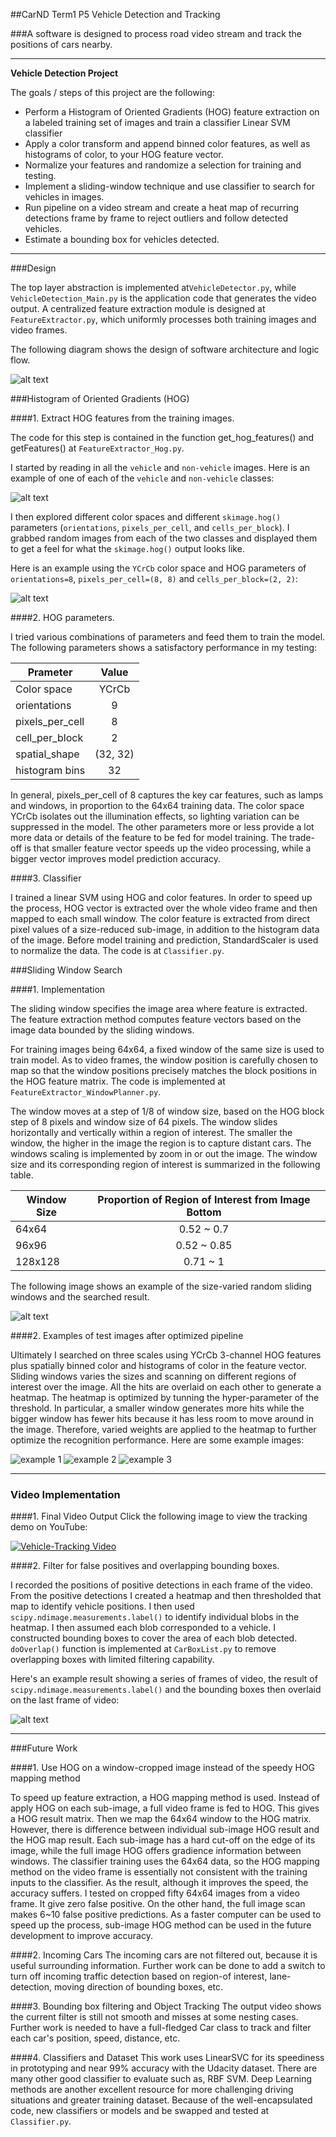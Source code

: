 ##CarND Term1 P5 Vehicle Detection and Tracking

###A software is designed to process road video stream and track the positions of cars nearby.

---

**Vehicle Detection Project**

The goals / steps of this project are the following:

* Perform a Histogram of Oriented Gradients (HOG) feature extraction on a labeled training set of images and train a classifier Linear SVM classifier
* Apply a color transform and append binned color features, as well as histograms of color, to your HOG feature vector. 
* Normalize your features and randomize a selection for training and testing.
* Implement a sliding-window technique and use classifier to search for vehicles in images.
* Run pipeline on a video stream and create a heat map of recurring detections frame by frame to reject outliers and follow detected vehicles.
* Estimate a bounding box for vehicles detected.

[//]: # (Image References)
[SDD_image0]: ./doc/tracking_design_diagram.png
[image1]: ./doc/car_not_car.png
[image2]: ./doc/HOG_example.jpg
[image3]: ./doc/car_detection_windows_multi_sizes_resized.png
[image4_pipeline_eg1]: ./doc/heated_test1_resized.jpg
[image4_pipeline_eg2]: ./doc/heated_test3_resized.jpg
[image4_pipeline_eg3]: ./doc/heated_test4_resized.jpg

[image7]: ./doc/output_bboxes_new.png
[video1]: ./project_video.mp4


---
###Design

The top layer abstraction is implemented at`VehicleDetector.py`, while `VehicleDetection_Main.py` is the application code that generates the video output. A centralized feature extraction module is designed at `FeatureExtractor.py`, which uniformly processes both training images and video frames. 

The following diagram shows the design of software architecture and logic flow.

![alt text][SDD_image0]

###Histogram of Oriented Gradients (HOG)

####1. Extract HOG features from the training images.

The code for this step is contained in the function get_hog_features() and getFeatures() at `FeatureExtractor_Hog.py`.  

I started by reading in all the `vehicle` and `non-vehicle` images.  Here is an example of one of each of the `vehicle` and `non-vehicle` classes:

![alt text][image1]

I then explored different color spaces and different `skimage.hog()` parameters (`orientations`, `pixels_per_cell`, and `cells_per_block`).  I grabbed random images from each of the two classes and displayed them to get a feel for what the `skimage.hog()` output looks like.

Here is an example using the `YCrCb` color space and HOG parameters of `orientations=8`, `pixels_per_cell=(8, 8)` and `cells_per_block=(2, 2)`:


![alt text][image2]

####2. HOG parameters.

I tried various combinations of parameters and feed them to train the model. The following parameters shows a satisfactory performance in my testing: 

| Prameter        | Value         |
| --------------- |:-------------:|
| Color space     | YCrCb         |
| orientations    | 9             |
| pixels_per_cell | 8             |
| cell_per_block  | 2             |
| spatial_shape   | (32, 32)      |
| histogram bins  | 32            |

In general, pixels_per_cell of 8 captures the key car features, such as lamps and windows, in proportion to the 64x64 training data. The color space YCrCb isolates out the illumination effects, so lighting variation can be suppressed in the model. The other parameters more or less provide a lot more data or details of the feature to be fed for model training. The trade-off is that smaller feature vector speeds up the video processing, while a bigger vector improves model prediction accuracy.

####3. Classifier

I trained a linear SVM using HOG and color features. In order to speed up the process, HOG vector is extracted over the whole video frame and then mapped to each small window. The color feature is extracted from direct pixel values of a size-reduced sub-image, in addition to the histogram data of the image. Before model training and prediction, StandardScaler is used to normalize the data. The code is at `Classifier.py`.

###Sliding Window Search

####1. Implementation

The sliding window specifies the image area where feature is extracted. The feature extraction method computes feature vectors based on the image data bounded by the sliding windows.

For training images being 64x64, a fixed window of the same size is used to train model. As to video frames, the window position is carefully chosen to map so that the window positions precisely matches the block positions in the HOG feature matrix. The code is implemented at `FeatureExtractor_WindowPlanner.py`.

The window moves at a step of 1/8 of window size, based on the HOG block step of 8 pixels and window size of 64 pixels. The window slides horizontally and vertically within a region of interest. The smaller the window, the higher in the image the region is to capture distant cars. The windows scaling is implemented by zoom in or out the image. The window size and its corresponding region of interest is summarized in the following table.

| Window Size     | Proportion of Region of Interest from Image Bottom   |
| --------------- |:----------------------------------------------------:|
| 64x64           | 0.52 ~ 0.7                                           |
| 96x96           | 0.52 ~ 0.85                                          |
| 128x128         | 0.71 ~ 1                                             |


The following image shows an example of the size-varied random sliding windows and the searched result.

![alt text][image3]

####2. Examples of test images after optimized pipeline

Ultimately I searched on three scales using YCrCb 3-channel HOG features plus spatially binned color and histograms of color in the feature vector. Sliding windows varies the sizes and scanning on different regions of interest over the image. All the hits are overlaid on each other to generate a heatmap. The heatmap is optimized by tunning the hyper-parameter of the threshold. In particular, a smaller window generates more hits while the bigger window has fewer hits because it has less room to move around in the image. Therefore, varied weights are applied to the heatmap to further optimize the recognition performance. Here are some example images:

![example 1][image4_pipeline_eg1]
![example 2][image4_pipeline_eg2]
![example 3][image4_pipeline_eg3]

---

### Video Implementation

####1. Final Video Output 
Click the following image to view the tracking demo on YouTube:

[![Vehicle-Tracking Video](https://github.com/qqquan/carnd_t1_p5_vehicle_tracking/raw/master/doc/youtube_video1.png)](https://www.youtube.com/embed/XRLHp-QBhCE "Vehicle Tracking Video on YouTube")


####2. Filter for false positives and overlapping bounding boxes.

I recorded the positions of positive detections in each frame of the video.  From the positive detections I created a heatmap and then thresholded that map to identify vehicle positions.  I then used `scipy.ndimage.measurements.label()` to identify individual blobs in the heatmap.  I then assumed each blob corresponded to a vehicle.  I constructed bounding boxes to cover the area of each blob detected.  `doOverlap()` function is implemented at `CarBoxList.py` to remove overlapping boxes with limited filtering capability. 

Here's an example result showing a series of frames of video, the result of `scipy.ndimage.measurements.label()` and the bounding boxes then overlaid on the last frame of video:

![alt text][image7]



---

###Future Work

####1. Use HOG on a window-cropped image instead of the speedy HOG mapping method

To speed up feature extraction, a HOG mapping method is used. Instead of apply HOG on each sub-image, a full video frame is fed to HOG. This gives a HOG result matrix. Then we map the 64x64 window to the HOG matrix. 
However, there is difference between individual sub-image HOG result and the HOG map result. Each sub-image has a hard cut-off on the edge of its image, while the full image HOG offers gradience information between windows. 
The classifier training uses the 64x64 data, so the HOG mapping method on the video frame is essentially not consistent with the training inputs to the classifier. As the result, although it improves the speed, the accuracy suffers. 
I tested on cropped fifty 64x64 images from a video frame. It give zero false positive. On the other hand, the full image scan makes 6~10 false positive predictions. 
As a faster computer can be used to speed up the process, sub-image HOG method can be used in the future development to improve accuracy.

####2. Incoming Cars
The incoming cars are not filtered out, because it is useful surrounding information. Further work can be done to add a switch to turn off incoming traffic detection based on region-of interest, lane-detection, moving direction of bounding boxes, etc. 

####3. Bounding box filtering and Object Tracking
The output video shows the current filter is still not smooth and misses at some nesting cases. Further work is needed to have a full-fledged Car class to track and filter each car's position, speed, distance, etc.

####4. Classifiers and Dataset
This work uses LinearSVC for its speediness in prototyping and near 99% accuracy with the Udacity dataset. There are many other good classifier to evaluate such as, RBF SVM. Deep Learning methods are another excellent resource for more challenging driving situations and greater training dataset. Because of the well-encapsulated code, new classifiers or models and be swapped and tested at `Classifier.py`.